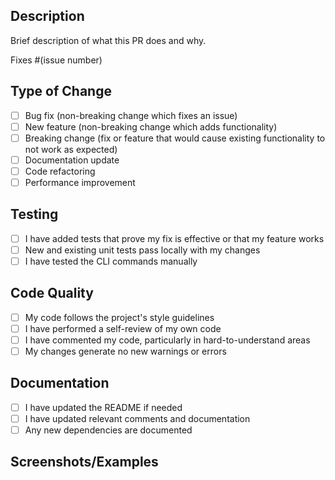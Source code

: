 ## Description
Brief description of what this PR does and why.

Fixes #(issue number)

## Type of Change
- [ ] Bug fix (non-breaking change which fixes an issue)
- [ ] New feature (non-breaking change which adds functionality)
- [ ] Breaking change (fix or feature that would cause existing functionality to not work as expected)
- [ ] Documentation update
- [ ] Code refactoring
- [ ] Performance improvement

## Testing
- [ ] I have added tests that prove my fix is effective or that my feature works
- [ ] New and existing unit tests pass locally with my changes
- [ ] I have tested the CLI commands manually

## Code Quality
- [ ] My code follows the project's style guidelines
- [ ] I have performed a self-review of my own code
- [ ] I have commented my code, particularly in hard-to-understand areas
- [ ] My changes generate no new warnings or errors

## Documentation
- [ ] I have updated the README if needed
- [ ] I have updated relevant comments and documentation
- [ ] Any new dependencies are documented

## Screenshots/Examples
<!-- If applicable, add screenshots or example outputs -->